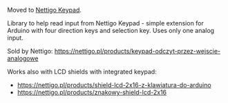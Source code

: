 
Moved to [Nettigo Keypad](https://github.com/nettigo/NettigoKeypad).

Library to help read input from Nettigo Keypad - simple extension for
Arduino with four direction keys and selection key. Uses only one analog
input. 

Sold by Nettigo:
https://nettigo.pl/products/keypad-odczyt-przez-wejscie-analogowe

Works also with LCD shields with integrated keypad:
 * https://nettigo.pl/products/shield-lcd-2x16-z-klawiatura-do-arduino
 * https://nettigo.pl/products/znakowy-shield-lcd-2x16

